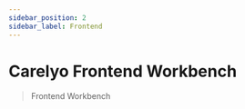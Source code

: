 ```yaml
---
sidebar_position: 2
sidebar_label: Frontend
---
```

# Carelyo Frontend Workbench

> Frontend Workbench